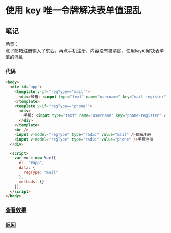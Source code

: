 # 使用 key 唯一令牌解决表单值混乱

## 笔记

场景：  
点了邮箱注册输入了东西，再点手机注册，内容没有被清除，使用`key`可解决表单值的混乱

### 代码

```html
<body>
  <div id="app">
    <template v-if="regType=='mail'">
      <div>邮箱: <input type="text" name="username" key="mail-register" /></div>
    </template>
    <template v-if="regType=='phone'">
      <div>
        手机: <input type="text" name="username" key="phone-register" />
      </div>
    </template>
    <br />
    <input v-model="regType" type="radio" value="mail" />邮箱注册
    <input v-model="regType" type="radio" value="phone" />手机注册
  </div>

  <script>
    var vm = new Vue({
      el: "#app",
      data: {
        regType: "mail"
      },
      methods: {}
    });
  </script>
</body>
```

### [查看效果](13.html "内容展示")

### [返回](../index.html)
